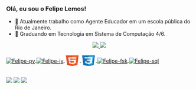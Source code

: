 ### Olá, eu sou o Felipe Lemos!

- 🔭 Atualmente trabalho como Agente Educador em um escola pública do Rio de Janeiro.
- 🌱 Graduando em Tecnologia em Sistema de Computação 4/6.

<div align="center">
  <a href="https://github.com/FelipeLSP">
  <img height="160em" src="https://github-readme-stats.vercel.app/api?username=FelipeLSP&show_icons=true&theme=dracula&include_all_commits=true&count_private=true"/>
  <img height="160em" src="https://github-readme-stats.vercel.app/api/top-langs/?username=FelipeLSP&layout=compact&langs_count=7&theme=dracula"/>
</div>
  
<div style="display: inline_block"><br>
  <img align="center" alt="Felipe-py" height="30" width="40" src="https://cdn.jsdelivr.net/gh/devicons/devicon/icons/python/python-original.svg">
  <img align="center" alt="Felipe-jv" height="30" width="40" src="https://cdn.jsdelivr.net/gh/devicons/devicon/icons/java/java-original.svg">
  <img align="center" alt="Felipe-HTML" height="30" width="40" src="https://raw.githubusercontent.com/devicons/devicon/master/icons/html5/html5-original.svg">
  <img align="center" alt="Felipe-CSS" height="30" width="40" src="https://raw.githubusercontent.com/devicons/devicon/master/icons/css3/css3-original.svg">
  <img align="center" alt="Felipe-fsk" height="30" width="40" src="https://cdn.jsdelivr.net/gh/devicons/devicon/icons/flask/flask-original.svg">
  <img align="center" alt="Felipe-sql" height="30" width="40" src="https://cdn.jsdelivr.net/gh/devicons/devicon/icons/mysql/mysql-original.svg">
</div>

##
  
<div>
  
  <a href="https://instagram.com/FelipeLSP_" target="_blank"><img src="https://img.shields.io/badge/-Instagram-%23E4405F?style=for-the-badge&logo=instagram&logoColor=white" target="_blank"></a>
  <a href = "mailto:felipelemos3gmail.com"><img src="https://img.shields.io/badge/-Gmail-%23333?style=for-the-badge&logo=gmail&logoColor=white" target="_blank"></a>
  <a href="https://www.linkedin.com/in/felipe-lemos-b306b476/" target="_blank"><img src="https://img.shields.io/badge/-LinkedIn-%230077B5?style=for-the-badge&logo=linkedin&logoColor=white" target="_blank"></a> 
</div>
